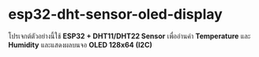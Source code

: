 # esp32-dht-sensor-oled-display
โปรเจกต์ตัวอย่างนี้ใช้ **ESP32 + DHT11/DHT22 Sensor** เพื่ออ่านค่า **Temperature** และ **Humidity** และแสดงผลบนจอ **OLED 128x64 (I2C)**
